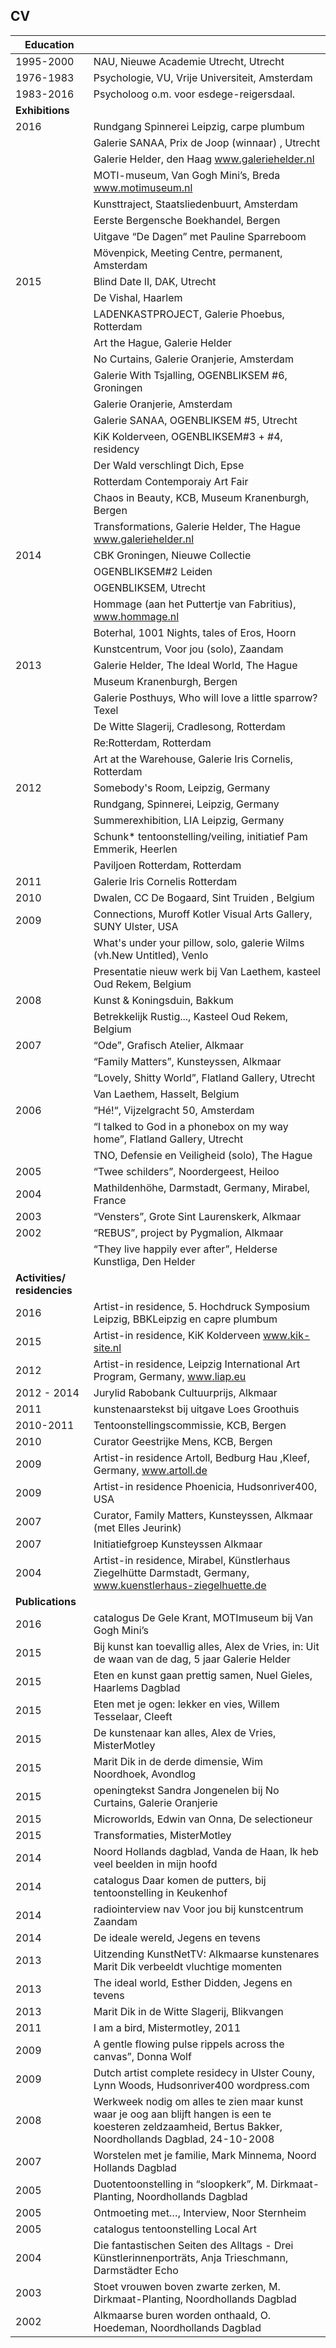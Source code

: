 ## CV


Education  | |
--------- | ---------
1995-2000 |	NAU, Nieuwe Academie Utrecht, Utrecht 
1976-1983 |	Psychologie, VU, Vrije Universiteit, Amsterdam 
1983-2016 |	Psycholoog o.m. voor esdege-reigersdaal. 
**Exhibitions**  | 
2016 | Rundgang Spinnerei Leipzig, carpe plumbum
	 | Galerie SANAA, Prix de Joop (winnaar) , Utrecht
	 | Galerie Helder, den Haag www.galeriehelder.nl
	 | MOTI-museum, Van Gogh Mini’s, Breda www.motimuseum.nl
	 | Kunsttraject, Staatsliedenbuurt, Amsterdam
	 | Eerste Bergensche Boekhandel, Bergen
	 | Uitgave “De Dagen” met Pauline Sparreboom
	 | Mövenpick, Meeting Centre, permanent, Amsterdam
2015 | Blind Date II, DAK, Utrecht
	 | De Vishal, Haarlem
	 | LADENKASTPROJECT, Galerie Phoebus, Rotterdam
	 | Art the Hague, Galerie Helder
	 | No Curtains, Galerie Oranjerie, Amsterdam
	 | Galerie With Tsjalling, OGENBLIKSEM #6, Groningen
	 | Galerie Oranjerie, Amsterdam
	 | Galerie SANAA, OGENBLIKSEM #5, Utrecht
	 | KiK Kolderveen, OGENBLIKSEM#3 + #4, residency
	 | Der Wald verschlingt Dich, Epse
	 | Rotterdam Contemporaiy Art Fair
	 | Chaos in Beauty, KCB, Museum Kranenburgh, Bergen
	 | Transformations, Galerie Helder, The Hague www.galeriehelder.nl 
2014 	| CBK Groningen, Nieuwe Collectie
	| OGENBLIKSEM#2 Leiden
	| OGENBLIKSEM, Utrecht
	| Hommage (aan het Puttertje van Fabritius), www.hommage.nl
	| Boterhal, 1001 Nights, tales of Eros, Hoorn
	| Kunstcentrum, Voor jou (solo), Zaandam
2013 	| Galerie Helder, The Ideal World, The Hague
	| Museum Kranenburgh, Bergen
	| Galerie Posthuys, Who will love a little sparrow? Texel
	| De Witte Slagerij, Cradlesong, Rotterdam
	| Re:Rotterdam, Rotterdam
	| Art at the Warehouse, Galerie Iris Cornelis, Rotterdam
2012 	| Somebody's Room, Leipzig, Germany
	| Rundgang, Spinnerei, Leipzig, Germany
	| Summerexhibition, LIA Leipzig, Germany
	| Schunk* tentoonstelling/veiling, initiatief Pam Emmerik, Heerlen
	| Paviljoen Rotterdam, Rotterdam
2011 	| Galerie Iris Cornelis Rotterdam 
2010 	| Dwalen, CC De Bogaard, Sint Truiden , Belgium 
2009 	| Connections, Muroff Kotler Visual Arts Gallery, SUNY Ulster, USA
	| What's under your pillow, solo, galerie Wilms (vh.New Untitled), Venlo 
	| Presentatie nieuw werk bij Van Laethem, kasteel Oud Rekem, Belgium	
2008 	| Kunst & Koningsduin, Bakkum
	| Betrekkelijk Rustig..., Kasteel Oud Rekem, Belgium 
2007 	| “Ode”, Grafisch Atelier, Alkmaar
	| “Family Matters”, Kunsteyssen, Alkmaar
	| “Lovely, Shitty World”, Flatland Gallery, Utrecht
	| Van Laethem, Hasselt, Belgium 
2006 	| “Hé!“, Vijzelgracht 50, Amsterdam
	| “I talked to God in a phonebox on my way home”, Flatland Gallery, Utrecht
	| TNO, Defensie en Veiligheid (solo), The Hague
2005 	| 	“Twee schilders”, Noordergeest, Heiloo
2004 	| Mathildenhöhe, Darmstadt, Germany, Mirabel, France
2003 	| “Vensters”, Grote Sint Laurenskerk, Alkmaar
2002 	| “REBUS”, project by Pygmalion, Alkmaar
	| “They live happily ever after”, Helderse Kunstliga, Den Helder
**Activities/ residencies** |
2016 | Artist-in residence, 5. Hochdruck Symposium Leipzig, BBKLeipzig en capre plumbum
2015 | Artist-in residence, KiK Kolderveen  www.kik-site.nl 
2012 | Artist-in residence, Leipzig International Art Program, Germany,  www.liap.eu 
2012 - 2014 | Jurylid Rabobank Cultuurprijs, Alkmaar 
2011 | kunstenaarstekst bij uitgave Loes Groothuis 
2010-2011 |	Tentoonstellingscommissie, KCB, Bergen
2010 | Curator Geestrijke Mens, KCB, Bergen
2009 | Artist-in residence Artoll, Bedburg Hau ,Kleef, Germany, www.artoll.de 
2009 | Artist-in residence Phoenicia, Hudsonriver400, USA
2007 | Curator, Family Matters, Kunsteyssen, Alkmaar (met Elles Jeurink)
2007 | Initiatiefgroep Kunsteyssen Alkmaar
2004 | Artist-in residence, Mirabel, Künstlerhaus Ziegelhütte Darmstadt, Germany,  www.kuenstlerhaus-ziegelhuette.de 
**Publications** |
2016 | catalogus De Gele Krant, MOTImuseum bij Van Gogh Mini’s
2015 | Bij kunst kan toevallig alles, Alex de Vries, in: Uit de waan van de dag, 5 jaar Galerie Helder
2015 | Eten en kunst gaan prettig samen, Nuel Gieles, Haarlems Dagblad
2015 | Eten met je ogen: lekker en vies, Willem Tesselaar, Cleeft 
2015 | De kunstenaar kan alles, Alex de Vries, MisterMotley
2015 | Marit Dik in de derde dimensie, Wim Noordhoek, Avondlog
2015 | openingtekst Sandra Jongenelen bij No Curtains, Galerie Oranjerie
2015 | Microworlds, Edwin van Onna, De selectioneur 
2015 | Transformaties, MisterMotley
2014 | Noord Hollands dagblad, Vanda de Haan, Ik heb veel beelden in mijn hoofd 
2014 | catalogus Daar komen de putters, bij tentoonstelling in Keukenhof
2014 | radiointerview nav Voor jou bij kunstcentrum Zaandam 
2014 | De ideale wereld, Jegens en tevens
2013 | Uitzending KunstNetTV: Alkmaarse kunstenares Marit Dik verbeeldt vluchtige momenten 
2013 | The ideal world, Esther Didden, Jegens en tevens 
2013 | Marit Dik in de Witte Slagerij, Blikvangen
2011 | I am a bird, Mistermotley, 2011
2009 | A gentle flowing pulse rippels across the canvas”, Donna Wolf
2009 | Dutch artist complete residecy in Ulster Couny, Lynn Woods, Hudsonriver400 wordpress.com
2008 | Werkweek nodig om alles te zien maar kunst waar je oog aan blijft hangen is een te koesteren zeldzaamheid, Bertus Bakker, Noordhollands Dagblad, 24-10-2008
2007 | Worstelen met je familie, Mark Minnema, Noord Hollands Dagblad
2005 | Duotentoonstelling in “sloopkerk”, M. Dirkmaat-Planting, Noordhollands Dagblad
2005 | Ontmoeting met…, Interview, Noor Sternheim
2005 | catalogus tentoonstelling Local Art
2004 | Die fantastischen Seiten des Alltags - Drei Künstlerinnenporträts, Anja Trieschmann, Darmstädter Echo
2003 | Stoet vrouwen boven zwarte zerken, M. Dirkmaat-Planting, Noordhollands Dagblad
2002 | Alkmaarse buren worden onthaald, O. Hoedeman, Noordhollands Dagblad



